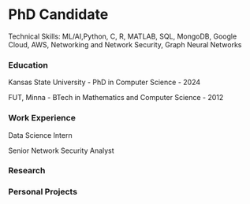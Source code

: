 # PhD Candidate
Technical Skills: ML/AI,Python, C, R, MATLAB, SQL, MongoDB, Google Cloud, AWS, Networking and Network Security, Graph Neural Networks


### Education
Kansas State University - PhD in Computer Science - 2024

FUT, Minna - BTech in Mathematics and Computer Science - 2012
    

### Work Experience

Data Science Intern

Senior Network Security Analyst

### Research

### Personal Projects


